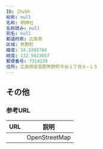 ```yaml
---
ID: Ihvbh
総称: null
名称: 明神社
名称読み: null
別名: null
都道府県: 広島県
区域: 熊野町
緯度: 34.3293784
経度: 132.5623657
郵便番号: 7314229
住所: 広島県安芸郡熊野町平谷１丁目８−１５
---
```


## その他

### 参考URL

| URL | 説明          |
| --- | ------------- |
|     | OpenStreetMap |
